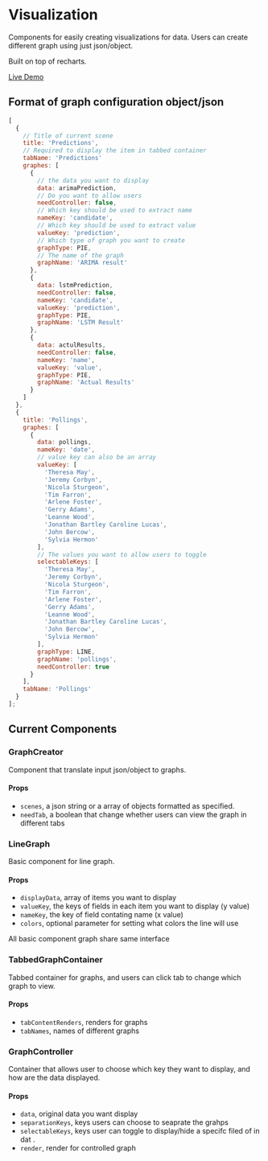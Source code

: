 # Visualization

Components for easily creating visualizations for data.
Users can create different graph using just json/object.

Built on top of recharts.

[Live Demo](http://tianhang.me/visualization/)

## Format of graph configuration object/json

```javascript
[
  {
    // Title of current scene
    title: 'Predictions',
    // Required to display the item in tabbed container
    tabName: 'Predictions'
    graphes: [
      {
        // the data you want to display
        data: arimaPrediction,
        // Do you want to allow users
        needController: false,
        // Which key should be used to extract name
        nameKey: 'candidate',
        // Which key should be used to extract value
        valueKey: 'prediction',
        // Which type of graph you want to create
        graphType: PIE,
        // The name of the graph
        graphName: 'ARIMA result'
      },
      {
        data: lstmPrediction,
        needController: false,
        nameKey: 'candidate',
        valueKey: 'prediction',
        graphType: PIE,
        graphName: 'LSTM Result'
      },
      {
        data: actulResults,
        needController: false,
        nameKey: 'name',
        valueKey: 'value',
        graphType: PIE,
        graphName: 'Actual Results'
      }
    ]
  },
  {
    title: 'Pollings',
    graphes: [
      {
        data: pollings,
        nameKey: 'date',
        // value key can also be an array
        valueKey: [
          'Theresa May',
          'Jeremy Corbyn',
          'Nicola Sturgeon',
          'Tim Farron',
          'Arlene Foster',
          'Gerry Adams',
          'Leanne Wood',
          'Jonathan Bartley Caroline Lucas',
          'John Bercow',
          'Sylvia Hermon'
        ],
        // The values you want to allow users to toggle
        selectableKeys: [
          'Theresa May',
          'Jeremy Corbyn',
          'Nicola Sturgeon',
          'Tim Farron',
          'Arlene Foster',
          'Gerry Adams',
          'Leanne Wood',
          'Jonathan Bartley Caroline Lucas',
          'John Bercow',
          'Sylvia Hermon'
        ],
        graphType: LINE,
        graphName: 'pollings',
        needController: true
      }
    ],
    tabName: 'Pollings'
  }
];
```

## Current Components

### GraphCreator

Component that translate input json/object to graphs.

#### Props

* `scenes`, a json string or a array of objects formatted as specified.
* `needTab`, a boolean that change whether users can view the graph in different tabs

### LineGraph

Basic component for line graph.

#### Props

* `displayData`, array of items you want to display
* `valueKey`, the keys of fields in each item you want to display (y value)
* `nameKey`, the key of field contating name (x value)
* `colors`, optional parameter for setting what colors the line will use

All basic component graph share same interface

### TabbedGraphContainer

Tabbed container for graphs, and users can click tab to change which graph to view.

#### Props

* `tabContentRenders`, renders for graphs
* `tabNames`, names of different graphs

### GraphController

Container that allows user to choose which key they want to display, and how are the data displayed.

#### Props

* `data`, original data you want display
* `separationKeys`, keys users can choose to seaprate the grahps
* `selectableKeys`, keys user can toggle to display/hide a specifc filed of in dat .
* `render`, render for controlled graph
